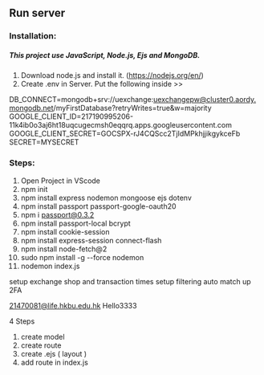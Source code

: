 ## Run server

### Installation:
##### This project use JavaScript, Node.js, Ejs and MongoDB.
1. Download node.js and install it. (https://nodejs.org/en/)
2. Create .env in Server. Put the following inside >> 

DB_CONNECT=mongodb+srv://uexchange:uexchangepw@cluster0.aordy.mongodb.net/myFirstDatabase?retryWrites=true&w=majority
GOOGLE_CLIENT_ID=217190995206-11k4ib0o3aj6ht18uqcugecmsh0eqqrq.apps.googleusercontent.com
GOOGLE_CLIENT_SECRET=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
SECRET=MYSECRET

### Steps:
1. Open Project in VScode
2. npm init
3. npm install express nodemon mongoose ejs dotenv
4. npm install passport passport-google-oauth20
5. npm i passport@0.3.2
6. npm install passport-local bcrypt
7. npm install cookie-session
8. npm install express-session connect-flash
9. npm install node-fetch@2
10. sudo npm install -g --force nodemon
11. nodemon index.js


setup exchange shop and transaction times 
setup filtering 
auto match up 
2FA

21470081@life.hkbu.edu.hk
Hello3333




4 Steps
1. create model 
2. create route
3. create .ejs ( layout )
4. add route in index.js
